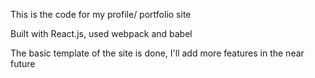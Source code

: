 This is the code for my profile/ portfolio site

Built with React.js, used webpack and babel 

The basic template of the site is done, I'll add more features in the near future 
